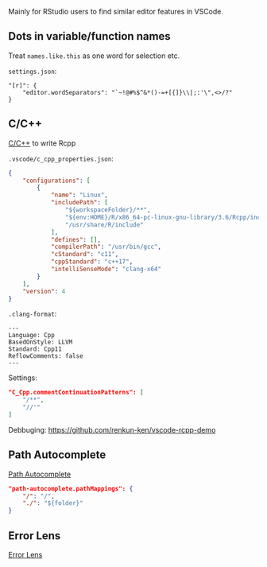 Mainly for RStudio users to find similar editor features in VSCode.

## Dots in variable/function names

Treat `names.like.this` as one word for selection etc.

`settings.json`: 

```
"[r]": {
    "editor.wordSeparators": "`~!@#%$^&*()-=+[{]}\\|;:'\",<>/?"
}
```

## C/C++

[C/C++](https://marketplace.visualstudio.com/items?itemName=ms-vscode.cpptools) to write Rcpp

`.vscode/c_cpp_properties.json`:

```json
{
    "configurations": [
        {
            "name": "Linux",
            "includePath": [
                "${workspaceFolder}/**",
                "${env:HOME}/R/x86_64-pc-linux-gnu-library/3.6/Rcpp/include",
                "/usr/share/R/include"
            ],
            "defines": [],
            "compilerPath": "/usr/bin/gcc",
            "cStandard": "c11",
            "cppStandard": "c++17",
            "intelliSenseMode": "clang-x64"
        }
    ],
    "version": 4
}
```

`.clang-format`:

```
---
Language: Cpp
BasedOnStyle: LLVM
Standard: Cpp11
ReflowComments: false
---
```

Settings:

```json
"C_Cpp.commentContinuationPatterns": [
    "/**",
    "//'"
]
```

Debbuging: <https://github.com/renkun-ken/vscode-rcpp-demo>

## Path Autocomplete

[Path Autocomplete](https://marketplace.visualstudio.com/items?itemName=ionutvmi.path-autocomplete)

```json
"path-autocomplete.pathMappings": {
    "/": "/",
    "./": "${folder}"
}
```

## Error Lens

[Error Lens](https://marketplace.visualstudio.com/items?itemName=usernamehw.errorlens)
